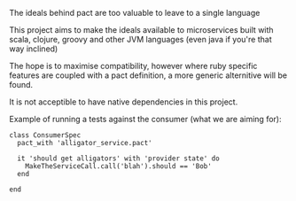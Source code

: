 The ideals behind pact are too valuable to leave to a single language

This project aims to make the ideals available to microservices built with scala, clojure, groovy and other JVM languages (even java if you're that way inclined)

The hope is to maximise compatibility, however where ruby specific features are coupled with a pact definition, a more generic alternitive will be found.

It is not acceptible to have native dependencies in this project.


Example of running a tests against the consumer (what we are aiming for):

    class ConsumerSpec
      pact_with 'alligator_service.pact'

      it 'should get alligators' with 'provider state' do
        MakeTheServiceCall.call('blah').should == 'Bob'
      end

    end

